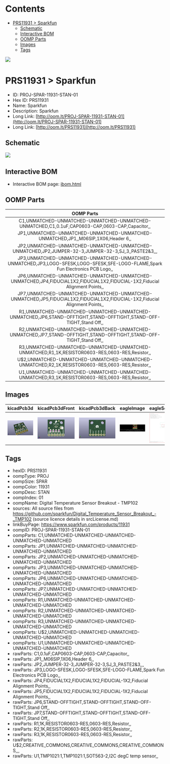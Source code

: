 



Contents
========

* [PRS11931 > Sparkfun](#prs11931--sparkfun)
	* [Schematic](#schematic)
	* [Interactive BOM](#interactive-bom)
	* [OOMP Parts](#oomp-parts)
	* [Images](#images)
	* [Tags](#tags)
  
![][im]
# PRS11931 > Sparkfun

- ID: PROJ-SPAR-11931-STAN-01
- Hex ID: PRS11931
- Name: Sparkfun
- Description: Sparkfun
- Long Link: [http://oom.lt/PROJ-SPAR-11931-STAN-01](http://oom.lt/PROJ-SPAR-11931-STAN-01)
- Long Link: [http://oom.lt/PRS11931](http://oom.lt/PRS11931)

## Schematic
  
![][schem]
## Interactive BOM

- Interactive BOM page: [ibom.html](https://htmlpreview.github.io/?https://github.com/oomlout/oomlout_OOMP_projects/blob/main/PROJ-SPAR-11931-STAN-01/kicad/bom/ibom.html)

## OOMP Parts
  

|OOMP Parts|
| :---: |
|C1,UNMATCHED-UNMATCHED-UNMATCHED-UNMATCHED-UNMATCHED,C1,0.1uF,CAP0603-CAP,0603-CAP,Capacitor,,|
|JP1,UNMATCHED-UNMATCHED-UNMATCHED-UNMATCHED-UNMATCHED,JP1,,M06SIP,1X06,Header 6,,|
|JP2,UNMATCHED-UNMATCHED-UNMATCHED-UNMATCHED-UNMATCHED,JP2,JUMPER-32-3,JUMPER-32-3,SJ_3_PASTE2&3,,,|
|JP3,UNMATCHED-UNMATCHED-UNMATCHED-UNMATCHED-UNMATCHED,JP3,LOGO-SFESK,LOGO-SFESK,SFE-LOGO-FLAME,Spark Fun Electronics PCB Logo,,|
|JP6,UNMATCHED-UNMATCHED-UNMATCHED-UNMATCHED-UNMATCHED,JP4,FIDUCIAL1X2,FIDUCIAL1X2,FIDUCIAL-1X2,Fiducial Alignment Points,,|
|JP7,UNMATCHED-UNMATCHED-UNMATCHED-UNMATCHED-UNMATCHED,JP5,FIDUCIAL1X2,FIDUCIAL1X2,FIDUCIAL-1X2,Fiducial Alignment Points,,|
|R1,UNMATCHED-UNMATCHED-UNMATCHED-UNMATCHED-UNMATCHED,JP6,STAND-OFFTIGHT,STAND-OFFTIGHT,STAND-OFF-TIGHT,Stand Off,,|
|R2,UNMATCHED-UNMATCHED-UNMATCHED-UNMATCHED-UNMATCHED,JP7,STAND-OFFTIGHT,STAND-OFFTIGHT,STAND-OFF-TIGHT,Stand Off,,|
|R3,UNMATCHED-UNMATCHED-UNMATCHED-UNMATCHED-UNMATCHED,R1,1K,RESISTOR0603-RES,0603-RES,Resistor,,|
|U$2,UNMATCHED-UNMATCHED-UNMATCHED-UNMATCHED-UNMATCHED,R2,1K,RESISTOR0603-RES,0603-RES,Resistor,,|
|U1,UNMATCHED-UNMATCHED-UNMATCHED-UNMATCHED-UNMATCHED,R3,1K,RESISTOR0603-RES,0603-RES,Resistor,,|

## Images
  
  

|kicadPcb3d|kicadPcb3dFront|kicadPcb3dBack|eagleImage|eagleSchemImage|
| :---: | :---: | :---: | :---: | :---: |
|[![kicadPcb3d](kicadPcb3d_140.png)](kicadPcb3d.png)|[![kicadPcb3dFront](kicadPcb3dFront_140.png)](kicadPcb3dFront.png)|[![kicadPcb3dBack](kicadPcb3dBack_140.png)](kicadPcb3dBack.png)|[![eagleImage](eagleImage_140.png)](eagleImage.png)|[![eagleSchemImage](eagleSchemImage_140.png)](eagleSchemImage.png)|

## Tags

- hexID: PRS11931
- oompType: PROJ
- oompSize: SPAR
- oompColor: 11931
- oompDesc: STAN
- oompIndex: 01
- oompName: Digital Temperature Sensor Breakout - TMP102
- sources: All source files from https://github.com/sparkfun/Digital_Temperature_Sensor_Breakout_-_TMP102 (source licence details in srcLicense.md)
- linkBuyPage: https://www.sparkfun.com/products/11931
- oompID: PROJ-SPAR-11931-STAN-01
- oompParts: C1,UNMATCHED-UNMATCHED-UNMATCHED-UNMATCHED-UNMATCHED
- oompParts: JP1,UNMATCHED-UNMATCHED-UNMATCHED-UNMATCHED-UNMATCHED
- oompParts: JP2,UNMATCHED-UNMATCHED-UNMATCHED-UNMATCHED-UNMATCHED
- oompParts: JP3,UNMATCHED-UNMATCHED-UNMATCHED-UNMATCHED-UNMATCHED
- oompParts: JP6,UNMATCHED-UNMATCHED-UNMATCHED-UNMATCHED-UNMATCHED
- oompParts: JP7,UNMATCHED-UNMATCHED-UNMATCHED-UNMATCHED-UNMATCHED
- oompParts: R1,UNMATCHED-UNMATCHED-UNMATCHED-UNMATCHED-UNMATCHED
- oompParts: R2,UNMATCHED-UNMATCHED-UNMATCHED-UNMATCHED-UNMATCHED
- oompParts: R3,UNMATCHED-UNMATCHED-UNMATCHED-UNMATCHED-UNMATCHED
- oompParts: U$2,UNMATCHED-UNMATCHED-UNMATCHED-UNMATCHED-UNMATCHED
- oompParts: U1,UNMATCHED-UNMATCHED-UNMATCHED-UNMATCHED-UNMATCHED
- rawParts: C1,0.1uF,CAP0603-CAP,0603-CAP,Capacitor,,
- rawParts: JP1,,M06SIP,1X06,Header 6,,
- rawParts: JP2,JUMPER-32-3,JUMPER-32-3,SJ_3_PASTE2&3,,,
- rawParts: JP3,LOGO-SFESK,LOGO-SFESK,SFE-LOGO-FLAME,Spark Fun Electronics PCB Logo,,
- rawParts: JP4,FIDUCIAL1X2,FIDUCIAL1X2,FIDUCIAL-1X2,Fiducial Alignment Points,,
- rawParts: JP5,FIDUCIAL1X2,FIDUCIAL1X2,FIDUCIAL-1X2,Fiducial Alignment Points,,
- rawParts: JP6,STAND-OFFTIGHT,STAND-OFFTIGHT,STAND-OFF-TIGHT,Stand Off,,
- rawParts: JP7,STAND-OFFTIGHT,STAND-OFFTIGHT,STAND-OFF-TIGHT,Stand Off,,
- rawParts: R1,1K,RESISTOR0603-RES,0603-RES,Resistor,,
- rawParts: R2,1K,RESISTOR0603-RES,0603-RES,Resistor,,
- rawParts: R3,1K,RESISTOR0603-RES,0603-RES,Resistor,,
- rawParts: U$2,CREATIVE_COMMONS,CREATIVE_COMMONS,CREATIVE_COMMONS,,,
- rawParts: U1,TMP1021:1,TMP1021:1,SOT563-2,I2C degC temp sensor,,



[im]: kicadPcb3d_450.png
[schem]: eagleSchemImage.png
